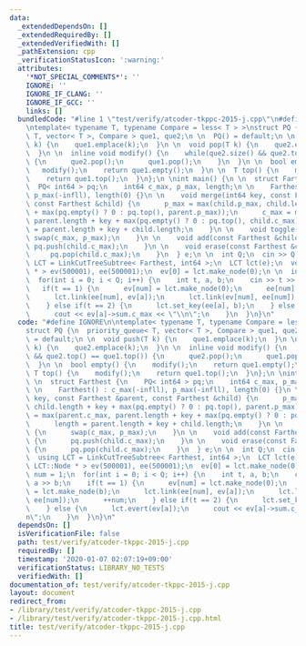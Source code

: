 ```yaml
---
data:
  _extendedDependsOn: []
  _extendedRequiredBy: []
  _extendedVerifiedWith: []
  _pathExtension: cpp
  _verificationStatusIcon: ':warning:'
  attributes:
    '*NOT_SPECIAL_COMMENTS*': ''
    IGNORE: ''
    IGNORE_IF_CLANG: ''
    IGNORE_IF_GCC: ''
    links: []
  bundledCode: "#line 1 \"test/verify/atcoder-tkppc-2015-j.cpp\"\n#define IGNORE\n\
    \ntemplate< typename T, typename Compare = less< T > >\nstruct PQ {\n  priority_queue<\
    \ T, vector< T >, Compare > que1, que2;\n \n  PQ() = default;\n \n  void push(T\
    \ k) {\n    que1.emplace(k);\n  }\n \n  void pop(T k) {\n    que2.emplace(k);\n\
    \  }\n \n  inline void modify() {\n    while(que2.size() && que2.top() == que1.top())\
    \ {\n      que2.pop();\n      que1.pop();\n    }\n  }\n \n  bool empty() {\n \
    \   modify();\n    return que1.empty();\n  }\n \n  T top() {\n    modify();\n\
    \    return que1.top();\n  }\n};\n \nint main() {\n \n  struct Farthest {\n  \
    \  PQ< int64 > pq;\n    int64 c_max, p_max, length;\n \n    Farthest() : c_max(-infll),\
    \ p_max(-infll), length(0) {}\n \n    void merge(int64 key, const Farthest &parent,\
    \ const Farthest &child) {\n      p_max = max(child.p_max, child.length + key\
    \ + max(pq.empty() ? 0 : pq.top(), parent.p_max));\n      c_max = max(parent.c_max,\
    \ parent.length + key + max(pq.empty() ? 0 : pq.top(), child.c_max));\n      length\
    \ = parent.length + key + child.length;\n    }\n \n    void toggle() {\n     \
    \ swap(c_max, p_max);\n    }\n \n    void add(const Farthest &child) {\n     \
    \ pq.push(child.c_max);\n    }\n \n    void erase(const Farthest &child) {\n \
    \     pq.pop(child.c_max);\n    }\n  } e;\n \n  int Q;\n  cin >> Q;\n \n  using\
    \ LCT = LinkCutTreeSubtree< Farthest, int64 >;\n  LCT lct(e);\n  vector< LCT::Node\
    \ * > ev(500001), ee(500001);\n  ev[0] = lct.make_node(0);\n \n  int num = 1;\n\
    \  for(int i = 0; i < Q; i++) {\n    int t, a, b;\n    cin >> t >> a >> b;\n \
    \   if(t == 1) {\n      ev[num] = lct.make_node(0);\n      ee[num] = lct.make_node(b);\n\
    \      lct.link(ee[num], ev[a]);\n      lct.link(ev[num], ee[num]);\n      ++num;\n\
    \    } else if(t == 2) {\n      lct.set_key(ee[a], b);\n    } else {\n      lct.evert(ev[a]);\n\
    \      cout << ev[a]->sum.c_max << \"\\n\";\n    }\n  }\n}\n"
  code: "#define IGNORE\n\ntemplate< typename T, typename Compare = less< T > >\n\
    struct PQ {\n  priority_queue< T, vector< T >, Compare > que1, que2;\n \n  PQ()\
    \ = default;\n \n  void push(T k) {\n    que1.emplace(k);\n  }\n \n  void pop(T\
    \ k) {\n    que2.emplace(k);\n  }\n \n  inline void modify() {\n    while(que2.size()\
    \ && que2.top() == que1.top()) {\n      que2.pop();\n      que1.pop();\n    }\n\
    \  }\n \n  bool empty() {\n    modify();\n    return que1.empty();\n  }\n \n \
    \ T top() {\n    modify();\n    return que1.top();\n  }\n};\n \nint main() {\n\
    \ \n  struct Farthest {\n    PQ< int64 > pq;\n    int64 c_max, p_max, length;\n\
    \ \n    Farthest() : c_max(-infll), p_max(-infll), length(0) {}\n \n    void merge(int64\
    \ key, const Farthest &parent, const Farthest &child) {\n      p_max = max(child.p_max,\
    \ child.length + key + max(pq.empty() ? 0 : pq.top(), parent.p_max));\n      c_max\
    \ = max(parent.c_max, parent.length + key + max(pq.empty() ? 0 : pq.top(), child.c_max));\n\
    \      length = parent.length + key + child.length;\n    }\n \n    void toggle()\
    \ {\n      swap(c_max, p_max);\n    }\n \n    void add(const Farthest &child)\
    \ {\n      pq.push(child.c_max);\n    }\n \n    void erase(const Farthest &child)\
    \ {\n      pq.pop(child.c_max);\n    }\n  } e;\n \n  int Q;\n  cin >> Q;\n \n\
    \  using LCT = LinkCutTreeSubtree< Farthest, int64 >;\n  LCT lct(e);\n  vector<\
    \ LCT::Node * > ev(500001), ee(500001);\n  ev[0] = lct.make_node(0);\n \n  int\
    \ num = 1;\n  for(int i = 0; i < Q; i++) {\n    int t, a, b;\n    cin >> t >>\
    \ a >> b;\n    if(t == 1) {\n      ev[num] = lct.make_node(0);\n      ee[num]\
    \ = lct.make_node(b);\n      lct.link(ee[num], ev[a]);\n      lct.link(ev[num],\
    \ ee[num]);\n      ++num;\n    } else if(t == 2) {\n      lct.set_key(ee[a], b);\n\
    \    } else {\n      lct.evert(ev[a]);\n      cout << ev[a]->sum.c_max << \"\\\
    n\";\n    }\n  }\n}\n"
  dependsOn: []
  isVerificationFile: false
  path: test/verify/atcoder-tkppc-2015-j.cpp
  requiredBy: []
  timestamp: '2020-01-07 02:07:19+09:00'
  verificationStatus: LIBRARY_NO_TESTS
  verifiedWith: []
documentation_of: test/verify/atcoder-tkppc-2015-j.cpp
layout: document
redirect_from:
- /library/test/verify/atcoder-tkppc-2015-j.cpp
- /library/test/verify/atcoder-tkppc-2015-j.cpp.html
title: test/verify/atcoder-tkppc-2015-j.cpp
---
```

